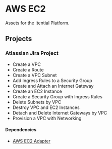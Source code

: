 # AWS EC2
Assets for the Itential Platform.

## Projects
### Atlassian Jira Project
- Create a VPC
- Create a Route
- Create a VPC Subnet
- Add Ingress Rules to a Security Group
- Create and Attach an Internet Gateway
- Create an EC2 Instance
- Create a Security Group with Ingress Rules
- Delete Subnets by VPC
- Destroy VPC and EC2 Instances
- Detach and Delete Internet Gateways by VPC
- Provision a VPC with Networking

#### Dependencies
- [AWS EC2 Adapter](https://gitlab.com/itentialopensource/adapters/adapter-aws_ec2)
